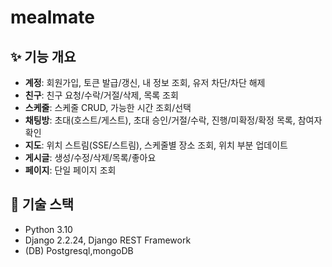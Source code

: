 # mealmate
## ✨ 기능 개요
- **계정**: 회원가입, 토큰 발급/갱신, 내 정보 조회, 유저 차단/차단 해제
- **친구**: 친구 요청/수락/거절/삭제, 목록 조회
- **스케줄**: 스케줄 CRUD, 가능한 시간 조회/선택
- **채팅방**: 초대(호스트/게스트), 초대 승인/거절/수락, 진행/미확정/확정 목록, 참여자 확인
- **지도**: 위치 스트림(SSE/스트림), 스케줄별 장소 조회, 위치 부분 업데이트
- **게시글**: 생성/수정/삭제/목록/좋아요
- **페이지**: 단일 페이지 조회

## 🧱 기술 스택
- Python 3.10
- Django 2.2.24, Django REST Framework
- (DB) Postgresql,mongoDB

